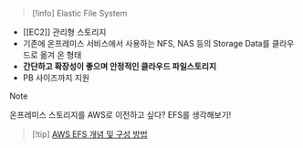 > [!info] Elastic File System

- [[EC2]] 관리형 스토리지
- 기존에 온프레미스 서비스에서 사용하는 NFS, NAS 등의 Storage Data를 클라우드로 옮겨 온 형태
- **간단하고 확장성이 좋으며 안정적인 클라우드 파일스토리지**
- PB 사이즈까지 지원

> [!note]
> 온프레미스 스토리지를 AWS로 이전하고 싶다? EFS를 생각해보기!

>[!tip] [AWS EFS 개념 및 구성 방법](https://practice.hooniworld.io/entry/AWS-EFS-%EA%B0%9C%EB%85%90-%EB%B0%8F-%EA%B5%AC%EC%84%B1-%EB%B0%A9%EB%B2%95)



